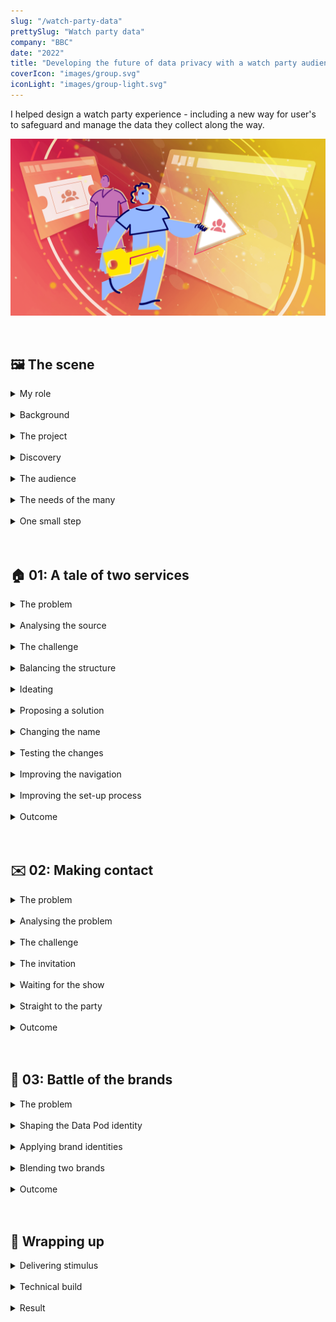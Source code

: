 ```yaml
---
slug: "/watch-party-data"
prettySlug: "Watch party data"
company: "BBC"
date: "2022"
title: "Developing the future of data privacy with a watch party audience"
coverIcon: "images/group.svg"
iconLight: "images/group-light.svg"
---
```


I helped design a watch party experience - including a new way for user's to safeguard and manage the data they collect along the way.

![GATSBY_EMPTY_ALT](images/watch-party-data/together_data_pod_hero_hoz.png)

<br>

## 🖼 The scene

<details>
<summary>My role</summary>

>\#UX \#UI \#VisualDesign \#UXA \#InformationDesign

### Overseeing craft and deliverables
When the UX Designer overseeing craft and deliverables had to temporarily leave the project, I was asked to fill in.

My role involved making improvements to the experience, maintaining consistency across work streams, and supporting collaboration.

![Conveying complexity](images/watch-party-data/conveying_complexity.png)

</details>
<br>
<details>
<summary>Background</summary>

### The big picture
When organisations use data to deliver rich, personalised services, it's not always clear to user's how their data is collected and what happens with it.

![Standard practice](images/watch-party-data/standard_practice.png)

Some groups and organisations, like the BBC, have been exploring human-centred alternatives, including [Personal Data Store technology](https://en.wikipedia.org/wiki/Personal_data_service).
<br>

### The technology
A Personal Data Store is decentralised to store data securely. 

>User's would have increased visibility and control of their data. They'd decide who could access it to protect their online identity.

![Viewing and controlling data](images/watch-party-data/with_a_pds.png)

<br>

### The little picture
The aim of this project was to understand how the BBC could provide rich and secure experiences using this technology. 

>How might we enhance a BBC service safely and securely with a Personal Data Store?

</details>
<br>
<details>
<summary>The project</summary>

### An experimental pilot
The idea was to create a pilot, by adapting a watch party service called BBC Together, to work with the current version of Personal Data Store technology (from [Inrupt](https://solidproject.org/)). 
<br>

### Objectives
The broader goal was to improve practices around personal data. The purpose of the pilot was to demonstrate the capabilities of using Personal Data Stores for that end.

>The aim was to understand value to user's through research and development.

![Discovering value](images/watch-party-data/insight.png)

Essentially:
- Each user would have a Personal Data Store (Data Pod)
- Watch party data would be stored securely in the user’s Data Pod
- The user could control what data was used to power their watch party experience
- BBC Together would need explicit consent from the user to access the data

</details>
<br>
<details>
<summary>Discovery</summary>

### Understanding work to date
I joined this project in the early stages of development. 

This project was part of a wider initiative and I had been involved with previous work. The technology was relatively familiar, but my understanding of the work to date was built by listening to people in the team and absorbing documentation. 

>The rest of the team had collated research insights, analysed competitor watch party services, defined requirements, and designed a first pass.

Familiarity with the work to date would allow me to contribute effectively. I needed to understand:

- The audience
- User needs
- Technical constraints
- Stakeholder requirements
- Time limitations

<br>

![Understanding constraints](images/watch-party-data/discovery.png)

</details>
<br>
<details>
<summary>The audience</summary>

### Audience research
>The pilot was aimed at a watch party audience. 

Aggregated insight from surveys indicated the audience at the time was predominantly under 35. 

We also knew that specific types of content (like stand-alone entertainment and drama) had higher rates of shared viewing.

![Audience overview](images/watch-party-data/audience.png)

<br>

### User groups
The team had identified several user groups (and combinations thereof). Including user's:
- New to BBC Together
- Returning to BBC Together 
- Hosting a watch party
- Invited to a watch party

</details>
<br>
<details>
<summary>The needs of the many</summary>

### Transforming industry standards
This project formed part of a wider initiative to inform large scale change.

>It was essential that the pilot fulfilled user needs. But we also needed to consider public service ambitions and business needs.

<br>

#### Public interest
As a public service, the intention was to influence policy and legislation to improve industry standards.

Informing policy required insight into how the concept would benefit the public as a whole. Including the feasibility for both audiences and service providers to adopt the approach long-term. 
<br>

![Large scale change](images/watch-party-data/public_service.png)

<br>

#### Business needs
Similarly, to commit to further developments, the BBC needed insight into the value for audiences and to understand the potential for scaling up.

The pilot would act as a proof of concept to stimulate progress across portfolios.
<br>

![Scaling up](images/watch-party-data/scaling_up.png)

<br>

#### User needs
Insight from user's would be fundamental to developing standards in the public's interest.

>Research participants from previous work saw high-level value in the concept and technology. This pilot would allow user's to determine tangible value by exploring some of the features in more depth.

Including:
- How a Data Pod can enhance privacy
- The ability to see what data is used and for what purpose
- How the experience changes when managing data _eg. improving inferences_

Research also indicated that many user's would need insight into current data practices, in order to understand and evaluate the proposition.

The user needs around watch parties were less defined and formed a large part of initial research objectives. 

![User's provide insight](images/watch-party-data/user_needs.png)

</details>
<br>
<details>
<summary>One small step</summary>

### The first sprint
I joined this project while a draft version of the pilot was being built. 

>The plan was to iterate on the designs and prepare for in-depth research.

We explored two work streams:
1. Improvements for the next iteration (_ie. feasible to build_)
2. Aspirational features (_ie. conceptual stimulus_)

<br>

### Sprint goals
The designs would be tested with the audience through an online community and a series of moderated interviews. 

>Research outcomes would not only inform the pilot's development, but also contribute to overall project objectives.

![Feasible and aspirational stimulus](images/watch-party-data/feasible_and_aspirational.png)

</details>
<br>
<br>

## 🏠 01: A tale of two services

<details>
<summary>The problem</summary>

### Two points of friction
>A core architectural challenge was in developing an experience for two disparate services: 
>- BBC Together (a watch party service)
>- Data Pod (for managing your data)

The team identified two points of friction:
1. The Data Pod set-up process
2. The navigation

<br>

#### 1. The Data Pod set-up process
Setting up the Data Pod dominated the start and disrupted the flow. During testing, participants were deterred from using the pilot. 
<br>

![Pod disrupts flow](images/watch-party-data/original_pilot_intro.png)

<br>

#### 2. The navigation
In the navigation, access to the Data Pod was discrete and often overlooked.

A tooltip highlighted the Data Pod on entry, but:
- The tooltip was easily dismissed and forgotten
- The Pod was empty when attention was drawn to it
<br>

![Discrete access to Pod](images/watch-party-data/original_navigation.png)

<br>

#### Risk
>Overall, the risks included a lack of insight regarding the Data Pod, which was critical for achieving core objectives. 

</details>
<br>
<details>
<summary>Analysing the source</summary>

### The hierarchy
I was tasked with looking at the navigation, while the Content Designer looked at the copy for the set-up process.

After analysing the designs, it was clear there was a wider issue in the general hierarchy. 

>The hierarchy was built for BBC Together, and restricted Data Pod content.

Any focus on the Data Pod would seem out of place in a hierarchy built for BBC Together.
<br>

![Original hierarchy](images/watch-party-data/existing_sitemap.png)

<br>

#### The rationale
To understand the existing approach, I looked at:
- Research insights
- User needs
- Design intent

The rationale for BBC Together taking priority was to:
- Avoid deterring watch party user's on entry with the Data Pod
- Focus on a single service to prevent cognitive load and context switching
- Convey ambitions for the technology as a utility service

<br>

#### The problem with conveying the future
There were limitations to conveying ambitions for the technology. 

In the future, the Data Pod would be a separate product. This product would also be responsible for meeting the user needs that the pilot was struggling to meet.

>The pilot's hierarchy wasn't built for the Data Pod as a product, but the pilot still needed to meet the needs of one. 

![Unmet pod needs](images/watch-party-data/unmet_pod_needs.png)

</details>
<br>
<details>
<summary>The challenge</summary>

### Defining the task and success criteria
>Access to the Data Pod needed to be clearer in the navigation without deterring watch party users. 

Criteria for success included increased usage and understanding of the technology. Clearer access would also increase relevant insight to meet project objectives.

The upcoming research would allow us to gauge the response, to inform the live experience.  

![Clear Data Pod proposition](images/watch-party-data/navigation_challenge.png)

</details>
<br>
<details>
<summary>Balancing the structure</summary>

### Information gathering
I looked at requirements for the navigation from a content and technical perspective, and analysed the architecture of similar utility services. 

>BBC Together and the Data Pod had similar requirements. _Eg. Both needed a set-up experience, a navigation, and content to inform and instruct._ 

<br>

### Mapping the structure
I mapped the content structure for the pilot's navigation to determine where a Data Pod service could belong. 
<br>

#### Original content structure
![Access to Data Pod in BBC Together navigation](images/watch-party-data/existing_sitemap.png)

<br>

#### Balanced content structure
![Access to Data Pod at same level as BBC Together](images/watch-party-data/balanced_sitemap.png)

<br>

The result was a more balanced structure to give both services room to serve their distinct functions, while sharing the same interface. 

Taking the Data Pod out of BBC Together also reduced complexity by removing a layer of navigation.
<br>

</details>
<br>
<details>
<summary>Ideating</summary>

### Conveying importance
Although BBC Together and the Data Pod had the same core requirements, they didn't necessarily have the same level of importance.

The Data Pod was the focus of research objectives, but remained a utility service. And needed to remain unobtrusive to the watch party experience. 

>The level of importance would be conveyed with the visual style and mechanics. 

Considerations included:
- The location for accessing the Data Pod
- The brand (including colour and size)
- The mechanics of navigating between the two services

![Visual hierarchy](images/watch-party-data/visual_hierarchy.png)

### Information gathering
I looked at how users currently moved between services and accounts by identifying patterns in streaming services, social media, and operating systems. 

I also received regular feedback from the team.
<br>

### Ideas
There were several options to consider for the interaction. Including:
- Simply increasing the size of the link
- A service selection screen 
- A top-level banner or floating element

I also looked at previous designs including a side drawer. 

![Service selection ideas](images/watch-party-data/nav_ideation.png)

</details>
<br>
<details>
<summary>Proposing a solution</summary>

### A new top-level navigation
>To improve access to the Data Pod, I proposed we introduce a second logo to create a new top-level navigation for the pilot. 

<br>

#### Original navigation
![Original navigation](images/watch-party-data/original_navigation.png)

<br>

#### Proposed navigation
![Service selection through logo's](images/watch-party-data/navigation_v1.png)

<br>

#### Rationale
A logo for the Data Pod (located next to the BBC Together logo) would:
- Establish the Data Pod's role as a separate service in the visual hierarchy 
- Provide clear access to the Data Pod (potentially increasing relevant insight) 
- Allow users to switch between services with ease
- Retain optional access to the Data Pod to remain unobtrusive  
<br>

#### Outstanding questions
The main concern at this point was in breaking a familiar interaction pattern. 

- Did user's ever make use of the logo to navigate to the home page? 
- For those that didn't, could we convey the ability to navigate clearly enough? 
- As the Data Pod was a utility service, should it be lower in the visual hierarchy? _Eg. By reducing the size of the logo_.

>Overall, the proposed solution was well received and we decided the concept was developed enough for testing in upcoming research. Insights would help to improve the designs going forward.

</details>
<br>
<details>
<summary>Changing the name</summary>

### Setting expectations
Following changes to the navigation and copy, I noticed the name of the pilot, _'BBC Together'_, didn't align.

Several names had been explored in the past. The team learned that:
- The Data Pod relied on a descriptive name to optimise understanding
- The name BBC Together was familiar with existing audiences
- The two services required distinct names to maintain separation

>I proposed changing the name of the pilot to BBC Together + Data Pod. 

<br>

#### Original name
![Original pilot name](images/watch-party-data/original_pilot_name.png)

<br>

#### Changed name
![Changed pilot name](images/watch-party-data/changed_pilot_name.png)

<br>

_'Together+'_ was a front-runner, where the '+' would signify an enhanced version of BBC Together. Adding _'Data Pod'_ to the name reflected the new balanced copy and navigation. 

>The intent was to help set expectations for the pilot and communicate potential value. 

We decided to test the new name in upcoming research.

</details>
<br>
<details>
<summary>Testing the changes</summary>

### Success criteria
Success criteria for the name, navigation and copy during the set-up process included:
- Increased awareness of the Data Pod
- Undeterred by the Data Pod
- Increased usage of the Data Pod
- Navigating between BBC Together and the Data Pod without issue

<br>

### Research outcomes
>Overall, research outcomes indicated the new copy, name and navigation improved awareness and understanding. But there were opportunities for improvement. 

In the navigation, the ability to interact with the logo was unclear. And although there was some improvement, the Data Pod set-up process still caused some friction.
<br>

### Next steps
We re-designed the set-up process with a content-led approach. And for the navigation, I continued to develop the interaction states. 

</details>
<br>
<details>
<summary>Improving the navigation</summary> 

### Clarifying the ability to navigate
To improve the navigation, I explored several interaction patterns and states including a switch, buttons, and tabs. 
<br>

#### Switch
![Switch](images/watch-party-data/nav_switch.png)

<br>

#### Underline
![Underlined](images/watch-party-data/nav_underline.png)

<br>

#### Buttons
![Buttons](images/watch-party-data/nav_buttons.png)

<br>

#### Tabs
![Tabs](images/watch-party-data/nav_tabs.png)

<br>

All the options I presented to the team were seen as an improvement, but the tabs were considered the clearest. 

>No issues were revealed in subsequent research and the tabs were used in the final pilot.

<br>

#### Tabs on the home screen

![Tabs on home screen](images/watch-party-data/changed_home.png)

</details>
<br>
<details>
<summary>Improving the set-up process</summary> 

### Defining the structure
The team analysed user research insights and stakeholder feedback to determine the structure and content for the set-up process.

At this point my focus was split between projects, but I assisted with the UI and Visual Design when possible. 

>For the visual design, I considered two potential approaches:
>1. Giving both services equal weight
>2. Leading with BBC Together, with some weight to the Data Pod

I collated sketches and mock-up’s as a starting point.
<br>

#### 1. Equal weight
![50:50 split](images/watch-party-data/equal_weight.png)

<br>

#### 2. BBC Together led
![Leading with BBC Together](images/watch-party-data/pockets_of_pod.png)

<br>
The content and structure aligned with the second approach. 
<br>
<br>

### Outcome
I created BBC Together branded screens with Data Pod branding where appropriate. 

>The changes reduced complexity and prevented the Data Pod from overwhelming the set-up process. 

<br>

#### Before (Data Pod focused)
![Before](images/watch-party-data/before_setup_changes.png)

<br>

#### After (BBC Together focused)
![After](images/watch-party-data/improving_setup.png)

<br>

In the initial designs, information about the Data Pod overwhelmed the introduction. However, following changes there was a lack of information. 

The plan was to create a discrete explainer module to inform users about the Data Pod. 
<br>

### The final set-up experience

>Following several iterations and rapid testing, the pilot went live with a much shorter and balanced set-up process.

<br>

![Final set-up](images/watch-party-data/live_setup.png)

<br>

There were two entry points aimed at different mindsets: 

1. Watch party focused
2. Special interest in the Data Pod

<br>

#### 1. Watch party focused
The direct entry point to the pilot prioritised BBC Together and a watch party audience. But there was an optional explainer for anyone curious about the Data Pod.
<br>

![Direct entry point with explainer](images/watch-party-data/dedicated_entry_point.png)

<br>

#### 2. Special interest in the Data Pod
There was a second entry point through BBC Taster - a platform for experiments. The Taster audience was more likely to have an interest in the technology. Information about the Data Pod was more prominent on this screen.
<br>

![Entry point on BBC Taster](images/watch-party-data/taster_entry_point_live.png)

</details>
<br>
<details>
<summary>Outcome</summary> 

### A step in the right direction
Rapid testing indicated the solutions for the set-up process and navigation were significant improvements.

>The changes alleviated frustration and understanding of the Data Pod improved.

Communicating the value of a Data Pod succinctly continues to be a challenge, particularly in the context of a service. But the Data Pod explainer tested well with participants, indicating a step in the right direction. 

Thankfully, many of the structural challenges were unique to this pilot and the early stages of development. The need to balance two services in a single pilot is unlikely to reoccur as the concept scales up.

</details>
<br>
<br>

## ✉️ 02: Making contact

<details>
<summary>The problem</summary>

### Technical holes
During a watch party, the user was either a host or invitee.

>I was tasked with two problems:
>
>1. On the invitation screen, the invitee had the option to send or receive contact requests, which wasn't technically possible.
>2. The invitation screen was also identical to the waiting area, when they should be visually distinct.

<br>

![Invitation screen and waiting area](images/watch-party-data/original_invitation_and_waiting.png)

</details>
<br>
<details>
<summary>Analysing the problem</summary>

### Misaligned journey's
By talking to the team, and stepping through the host and invitee journey's, I could better understand the problem. 

>The invitation for the invitee was conflated with the idea of a waiting area.

The invitation looked like a waiting area, but couldn't have the functionality of one (because they hadn't joined the party at that point).

>As the invitee would bypass the waiting area, the journey's were misaligned and as a result, noone could save each other as contacts. 

In addition, the host and invitee would 'join' the watch party on different screens. So they would have different views of what was intended to be a shared view. 

There was potential for much confusion.
<br>

#### Host and invitee journey's
![Misaligned journey's](images/watch-party-data/misaligned_journeys.png)

</details>
<br>
<details>
<summary>The challenge</summary>

### Shaping the task
>We needed to align the host and invitee experiences, to allow contact saving and prevent confusion. 

A shared view on entry was necessary.

My initial reaction was that the invitee needed a waiting room to align with the host's journey. 

However, after searching for user needs, I couldn't find any for the waiting area.

>After discussing it with the team, I chose to explore two options:
>1. A waiting room for both host and invitee
>2. No waiting room for either host or invitee
>
>For both approaches, the invitee also required a distinct invitation screen.

</details>
<br>
<details>
<summary>The invitation</summary>

### A smiling moment
I used an empathy map to understand the type of content an invitee might require on a watch party invitation. 

>Receiving an invitation to a party is usually a smiling moment. I styled the screen with this mind.

After discussions with the team around feasibility, I sketched ideas for the visual design. 

I considered using a simple, quick animation to highlight the moment without disruption. Ideas included:
- Confetti
- A card or envelope unfolding
- A slight shine to the border or background

With time limitations and accessibility considerations, I settled on a simple ticket shape instead.
<br>

![Before and after invitation](images/watch-party-data/invitation.png)

<br>

### Outcome
>The invitation screen was well received and frequently pointed out by team members and research participants as a positive part of the experience. 

As the pilot developed, the screen was simplified and adapted to align with the rest of the experience.  

#### Final invitation design
![Final invitation](images/watch-party-data/final_invitation.png)

</details>
<br>
<details>
<summary>Waiting for the show</summary>

### Adding a waiting area
While adding a waiting area to the invitee journey, I ran into potential friction.

>The host had control of playback. So when the host started the show and the invitee was in the waiting area, there were two options: 
>
>1. The invitee could be automatically taken to the streaming area
>2. The invitee could choose to leave the waiting area

Neither approach seemed ideal. With the first option, the invitee could be taken away in the middle of saving contacts. With the second, they could miss the start of the show.

I looked at potential solutions, including:
- A persistent modal
- Adapting the media player

<br>

#### A persistent modal
>If the invitee was automatically taken from the waiting area to the stream, a persistent modal could allow invitee's to finish saving contacts.

![Persistent modal](images/watch-party-data/waiting_area_transition_modal.png)

<br>

However, limiting contact saving to the waiting area (and persistent modal), created time restrictions. 

To make contact saving more flexible, I looked at adapting the media player.
<br>

#### Adapting the media player
>By adding contact saving functionality to the media player, user's could save each other as a contact any time during the watch party.

An existing panel in the streaming area had a list of the watch party participants. The contact saving functionality fit well in this context, was unobtrusive, and allowed for more flexibility.
<br>

![Media player with contact saving](images/watch-party-data/invitee_contact_panel.png)

<br>

#### A shared experience
After adding a waiting area to the invitee journey, the host and invitee experiences were more aligned.

![Aligned host and invitee journey's](images/watch-party-data/journey_with_waiting_area.png)

</details>

<br>

<details>
<summary>Straight to the party</summary>

### Removing the waiting area

>To remove the waiting area, I moved all the functionality from the waiting area to the media player's side panel. 

In addition to contact saving, this included:
- The host's ability to invite people
- The host's ability to change the watch party name
- Everyone's ability to change their display name

>Without a waiting area, user's would go directly to the streaming area.

They could then invite people and change their preferences anytime during the watch party, without having to leave. 
<br>

![Host's streaming area](images/watch-party-data/host_contact_panel.png)

<br>

#### Inviting people
When moving features from the waiting area to the streaming area, the interaction remained largely unchanged. 

>To invite people to the watch party, the host could launch a modal using an 'invite' button available only to them.

I added programme information and altered the styling of the modal for consistency.
<br>

![Original and adapted modals](images/watch-party-data/inviting_people_in_stream.png)

<br>

#### A shared experience
After removing the waiting area from the original designs, we had a second option for aligning the host and invitee journey's.
<br>

![Aligned journey's without waiting area](images/watch-party-data/journey_without_waiting_area.png)


</details>

<br>

<details>
<summary>Outcome</summary>

### Testing the journey's

After presenting the options I had explored to the team, we decided to test the journey's without a waiting area in upcoming research.
<br>

>During moderated research, there were no red flags from removing the waiting area. And with some adjustments, the approach was used in the final pilot.

</details>
<br>
<br>

## 🎨 03: Battle of the brands
<details>
<summary>The problem</summary>

### Brand identity

>There were two problems:
>1. Multiple identities 
>2. No Data Pod identity

<br>

#### 1. Multiple identities
The pilot was focused on two services - BBC Together and the Data Pod. But there were other brands to consider:

- The BBC had a global brand identity. It applied to features like signing in, which worked across all products and services. 

- The pilot would be available on a product called BBC Taster, which had it's own identity.

- On top of this, BBC Together was often mistaken for BBC iPlayer (the flagship streaming service) during research.

>Juggling multiple identities was an existing challenge across the BBC. And the addition of the Data Pod compounded this problem.

<br>

#### 2. No Data Pod identity
In the original designs, the Data Pod didn't have a brand identity. The global BBC brand was used to fill the gaps.

>Without a clear ability to identify the Data Pod, it couldn't be evaluated effectively by users. 

<br>

### The task
>To aid recognition and prevent confusion, we needed to:
>1. Shape the brand identity for the Data Pod
>2. Apply the brands consistently

<br>
</details>
<br>
<details>
<summary>Shaping the Data Pod identity</summary>

### Illustrations
To develop a brand identity for the Data Pod, we leveraged a toolkit of illustrations. The toolkit was commissioned specifically for communicating the future of data stewardship. 
<br>

![Data stewardship illustration](images/watch-party-data/illustrations.png)

<br>

>I took elements from the progressing Data Pod designs, and used the toolkit to develop the brand identity.

<br>

### The logo
As the team developed the Data Pod screens, I combined the logo they used, with the illustration style. 

>The toolkit used dashed lines to convey streams of data. After exploring different compositions, I settled on a dashed underline. 

<br>

![Original and adapted Data Pod logo](images/watch-party-data/data_pod_logo.png)

<br>

The purpose of the underline was to introduce colour and serve as a hover state for navigation.

<br>

### The colour palette

The background colours for the Data Pod were established, but the palette was missing a highlight colour to aid recognition.

I considered blue tones for the Data Pod, to differentiate it from BBC Together and the BBC's core products.

After concerns were raised around the [stereotypical use of the colour blue with new technology](https://www.bbc.co.uk/rd/blog/2021-08-explaining-artificial-intelligence-part-3-what-does-ai-look-like), I switched to the warmer palette used in the illustrations.
<br>

![Data Pod colour palette changes](images/watch-party-data/data_pod_colour_palette.png)

<br>

>I suggested using the yellow as a highlight colour for consistency across the Data Pod UI. The shade provided enough colour contrast for text.

<br>

### A Data Pod explainer
While working on a Data Pod explainer module with the Content Designer, I continued to develop the identity. 

>We prioritised cognitive ease and readability for the subject matter. 

I used:
- The serif version of the BBC Reith font (to match the informative tone)
- A light background suitable for reading

The illustrations, bullet points, spacing and layout helped to make the information more approachable. 
<br>

![Data Pod Explainer](images/watch-party-data/data_pod_explainer.png)

</details>
<br>

<details>
<summary>Applying brand identities</summary>

### Consistent branding
The original designs used elements of the global BBC brand, which was appropriate for certain parts of the experience, such as signing in. For other parts, it was potentially confusing. 

>I removed the global BBC brand where relevant and worked with the team to apply the appropriate branding throughout.

There were some screens where the appropriate brand identity was unclear. Including when allowing BBC Together access to the Data Pod. The screen went through several iterations.

After I applied the Data Pod brand, the team could focus on developing the content.
<br>

![Selection of iterations](images/watch-party-data/data_pod_consent.png)
<br>

### Data Pod view
As the Data Pod identity developed, I worked with the team to align the Data Pod view in the pilot. We also simplified the content and layout.

>I worked with the Producer designing the Data Pod screens to:
>
>- Optimise layouts for development 
>- Create a consistent menu element
>- Apply the yellow highlight colour

<br>

#### Contacts data
During the pilot, user's could save each other as contacts, and the Data Pod area provided a list of them.

After working with the Producer to optimise the UI and visual design, we used _'Version 1'_ in research.

I then simplified the screen for the build in _'Version 2'_. At this point, the brand identity had developed further. 
<br>

![Version 1 and 2 of contacts](images/watch-party-data/data_pod_contacts.png)

<br>

By saving someone as a contact, user's were essentially creating a connection between their Pod's. 

>I used the pill shape, which I introduced in previous screens, to represent a Pod. This time, I explored a more discrete style with potential interaction. 

I also introduced a way to filter groups of contacts and a search bar to find specific people.
<br>

### BBC Together
In addition to developing the brand identity for the Data Pod, I made some changes to how the BBC Together brand was applied.
<br>

#### Backgrounds
>I adapted the backgrounds in BBC Together to make them more consistent and use more of the space available. 

I also made more use of the thin strokes, so focus remained on the content. 
<br>

![Original and adapted modal styles](images/watch-party-data/adapted_modal_style.png)

<br>

#### Introduction screen
The global brand was used in the original set-up process. After the content was developed, I introduced the BBC Together identity.

>The screen was simple and brief, so user's could move on with the experience.

I used the thin border and introduced iconography from the core experience, but with the intention of keeping focus on the content.
<br>

![BBC Together branded intro](images/watch-party-data/together_branded_intro.png)

<br>

</details>
<br>

<details>
<summary>Blending two brands</summary>

### Promotional image
Although we needed to maintain separation of BBC Together and the Data Pod, the need for a single promotional image for the pilot was unavoidable. 

>The promo needed to convey both the watch party and Data Pod aspects. Earlier attempts had swayed in one direction. 

<br>

![Early promo's](images/watch-party-data/early_promos.png)

<br>

>I continued to develop the image and introduce more of the BBC Together brand into the last attempt. 

I created four options and we conducted guerilla testing to refine them.
<br>

![Promo variations](images/watch-party-data/promo_variations.png)

<br>

 Most participants found the fourth option more representative of the pilot and it was used for the live experience.
<br>

![Original and final promo's in-situ](images/watch-party-data/originalxlive_promo.png)

<br>

</details>

<br>

<details>
<summary>Outcome</summary>

### Data Pod identity
Unfortunately I wasn't able to develop the Data Pod identity further, but the team continued to apply it following my departure. 

The Data Pod became more identifiable for evaluation as a result.
<br>

### Positive reactions
>During early research, some participants considered the branding slightly dated. But we began to receive positive comments following changes to the brand and visual design.   

</details>
<br>
<br>

## 🎀 Wrapping up

<details>
<summary>Delivering stimulus</summary>

### Assembling prototypes
>The team worked on different parts of the experience in parallel and we met regularly for updates, collaboration, and feedback.

As the work came together, I oversaw the integration into research prototypes. I maintained consistency across the UI and visual design, and inserted the appropriate transitions and animations. 

For example, with the screen at the end of the show, I:

- Ensured the style aligned with the rest of the experience
- Added a 'play' button to the host's view (as the host had control of playback) 
- Inserted an animation to demonstrate the media player shrinking to the top left corner

<br>

![Before and after integration](images/watch-party-data/end_of_show_integration.png)

<br>

### Research
The prototypes were used in moderated research sessions. 

I supplied the link to the prototypes and was on hand for any necessary adjustments.

>The research outcomes were promising and we gained confidence in the improvements to BBC Together. The recommendations were to focus on the Data Pod going forward. 

Static images also helped us learn more about user needs for watch parties through an online community. 
<br>

</details>
<br>

<details>
<summary>Technical build</summary>

### Research stimulus to build ready
>As confidence in the designs increased following research, I integrated the relevant elements into a separate prototype for building. 

We collaborated with the relevant Engineers responsible to ensure designs could be replicated.
<br>

#### Sign-off
>It was challenging to determine when designs were ready for building. 

We began developing a process for signing designs off, including:

- Detailing the requirements for sign-off in tickets
- A traffic light system to communicate level of confidence in the designs

<br>

#### Multiple workstreams
We had a single file for several workstreams, (including aspirational research stimulus), which caused some confusion for Engineers. 

I spent some time labelling and annotating designs and prototypes, which prevented some confusion. 

The general practice now is to create a separate file for the technical build.
<br>

### Launch
Unfortunately I wasn't involved in the project for the final iterations and delivery. But I was able to take part in some testing to resolve technical bugs before the pilot went live. 

Some designs don't make the final experience, but priorities were met and the pilot went live for over 6 months.

</details>
<br>
<details>
<summary>Result</summary>

### The live trial
>The results of the trial are in the process of being analysed to determine next steps. 

Personally, I found it extremely rewarding to work on a project that was tackling large scale issues and exploring new ground. 

In companies the size of the BBC, change is a long-term process. The technical achievement alone is worth celebrating. But it's also gratifying to hear news of this project and the wider initiative make its way across the organisation and beyond. 

>The project has helped platform the conversation and pave the way for more ethical data practices.

An overview of the pilot and technology can be found in the following BBC News segment.
<iframe width="560" height="315" src="https://www.youtube.com/embed/rhHsNFzvaUU?si=9ORRkmbS73Y6sThJ&amp;start=160" title="YouTube video player" frameborder="0" allow="accelerometer; autoplay; clipboard-write; encrypted-media; gyroscope; picture-in-picture; web-share" allowfullscreen></iframe>

<br>
<br>

### Further reading
[BBC R&D Blog](https://www.bbc.co.uk/rd/blog/2022-10-social-tv-and-personal-data)

[Inrupt case study](https://www.inrupt.com/case-studies/the-bbc-shows-its-audience-the-future-of-personal-data-access-and-consent?utm_source=linkedin&utm_medium=organic_social&utm_content=cabfa9dc-eac7-4393-a386-329efc252d59)

</details>